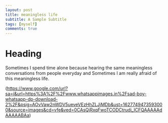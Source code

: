 ```yaml
---
layout: post
title: meaningless life
subtitle: A Sample Subtitle
tags: [myself]
comments: true
---
```


# Heading 
Sometimes I spend time alone because hearing the same meaningless conversations from people everyday and Sometimes I am really afraid of this meaningless life.


(https://www.google.com/url?sa=i&url=https%3A%2F%2Fwww.whatsappimages.in%2Fsad-boy-whatsapp-dp-download-2%2F&psig=AOvVaw2nWDV5ueveVEzHhZLJjMDb&ust=1627749473593000&source=images&cd=vfe&ved=0CAsQjRxqFwoTCODCtrudi_ICFQAAAAAdAAAAABAa)
